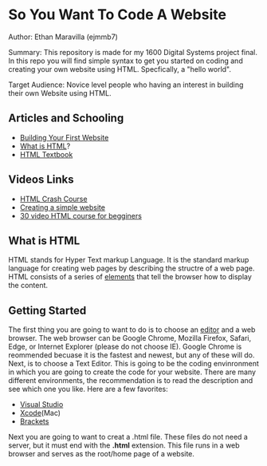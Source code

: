 # So You Want To Code A Website

Author: Ethan Maravilla (ejmmb7)

Summary: This repository is made for my 1600 Digital Systems project final. In this repo you will find simple syntax to get you started on coding and creating your own website using HTML. Specfically, a "hello world".

Target Audience: Novice level people who having an interest in building their own Website using HTML.

## Articles and Schooling 
* [Building Your First Website](https://learn.shayhowe.com/html-css/building-your-first-web-page/)
* [What is HTML](https://en.wikipedia.org/wiki/HTML)?
* [HTML Textbook](https://www.w3schools.com/html/)

## Videos Links
* [HTML Crash Course](https://www.youtube.com/watch?v=UB1O30fR-EE)
* [Creating a simple website](https://www.youtube.com/watch?v=PlxWf493en4)
* [30 video HTML course for begginers](https://www.youtube.com/watch?v=dD2EISBDjWM&list=PLr6-GrHUlVf_ZNmuQSXdS197Oyr1L9sPB)

## What is HTML

HTML stands for Hyper Text markup Language. It is the standard markup language for creating web pages by describing the structre of a web page. HTML consists of a series of [elements](https://www.w3schools.com/html/html_elements.asp) that tell the browser how to display the content. 

## Getting Started
The first thing you are going to want to do is to choose an [editor](https://www.w3schools.com/html/html_editors.asp) and a web browser. The web browser can be Google Chrome, Mozilla Firefox, Safari, Edge, or Internet Explorer (please do not choose IE). Google Chrome is reommended becuase it is the fastest and newest, but any of these will do. Next, is to choose a Text Editor. This is going to be the coding envinronment in which you are going to create the code for your website. There are many different environments, the recommendation is to read the description and see which one you like. Here are a few favorites:

 * [Visual Studio](https://code.visualstudio.com/)
 * [Xcode](https://developer.apple.com/xcode/)(Mac)
 * [Brackets](http://brackets.io/)
 
 Next you are going to want to creat a .html file. These files do not need a server, but it must end with the **.html** extension. This file runs in a web browser and serves as the root/home page of a website.
